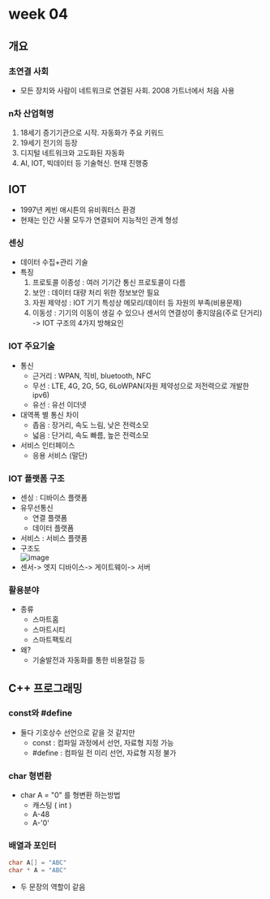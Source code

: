 # week 04

## 개요
### 초연결 사회
- 모든 장치와 사람이 네트워크로 연결된 사회. 2008 가트너에서 처음 사용

### n차 산업혁명
1. 18세기 증기기관으로 시작. 자동화가 주요 키워드
2. 19세기 전기의 등장
3. 디지털 네트워크와 고도화된 자동화
4. AI, IOT, 빅데이터 등 기술혁신. 현재 진행중

## IOT
- 1997년 케빈 애시튼의 유비쿼터스 환경
- 현재는 인간 사물 모두가 연결되어 지능적인 관계 형성

### 센싱
- 데이터 수집+관리 기술
- 특징
  1. 프로토콜 이종성 : 여러 기기간 통신 프로토콜이 다름
  2. 보안 : 데이터 대량 처리 위한 정보보안 필요
  3. 자원 제약성 : IOT 기기 특성상 메모리/데이터 등 자원의 부족(비용문제)
  4. 이동성 : 기기의 이동이 생길 수 있으나 센서의 연결성이 좋지않음(주로 단거리)<br/>
-> IOT 구조의 4가지 방해요인

### IOT 주요기술
- 통신
  - 근거리 : WPAN, 직비, bluetooth, NFC
  - 무선 : LTE, 4G, 2G, 5G, 6LoWPAN(자원 제약성으로 저전력으로 개발한 ipv6)
  - 유선 : 유선 이더넷
- 대역폭 별 통신 차이
  - 좁음 : 장거리, 속도 느림, 낮은 전력소모
  - 넓음 : 단거리, 속도 빠름, 높은 전력소모
- 서비스 인터페이스
  - 응용 서비스 (말단)
 
### IOT 플랫폼 구조
- 센싱 : 디바이스 플랫폼
- 유무선통신
  - 연결 플랫폼
  - 데이터 플랫폼
- 서비스 : 서비스 플랫폼
- 구조도<br/>
![image](https://github.com/user-attachments/assets/c68fccd2-37c3-4c64-8f29-27ac8dd0ddad)
- 센서-> 엣지 디바이스-> 게이트웨이-> 서버

### 활용분야
- 종류
  - 스마트홈
  - 스마트시티
  - 스마트팩토리
- 왜?
  - 기술발전과 자동화를 통한 비용절감 등

## C++ 프로그래밍
### const와 #define
- 둘다 기호상수 선언으로 같을 것 같지만
  - const : 컴파일 과정에서 선언, 자료형 지정 가능
  - #define : 컴파일 전 미리 선언, 자료형 지정 불가

### char 형변환
- char A = "0" 를 형변환 하는방법
  - 캐스팅 ( int )
  - A-48
  - A-'0'

### 배열과 포인터
```cpp
char A[] = "ABC"
char * A = "ABC"
```
- 두 문장의 역할이 같음
